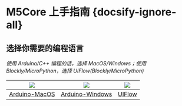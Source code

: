 # M5Core 上手指南 {docsify-ignore-all}

## 选择你需要的编程语言

*使用 Arduino/C++ 编程的话，选择 MacOS/Windows；使用 Blockly/MicroPython，选择 UIFlow(Blockly/MicroPython)*

|<img src="assets/img/macos-logo.png"> | <img src="assets/img/windows-logo.png"> | <img src="assets/img/uiflow-logo.png">|
|:---:|:---:|:---:|
|[Arduino-MacOS](zh_CN/quick_start/m5core/m5stack_core_get_started_Arduino_MacOS) | [Arduino-Windows](zh_CN/quick_start/m5core/m5stack_core_get_started_Arduino_Windows) | [UIFlow](zh_CN/quick_start/m5core/m5stack_core_get_started_MicroPython)|